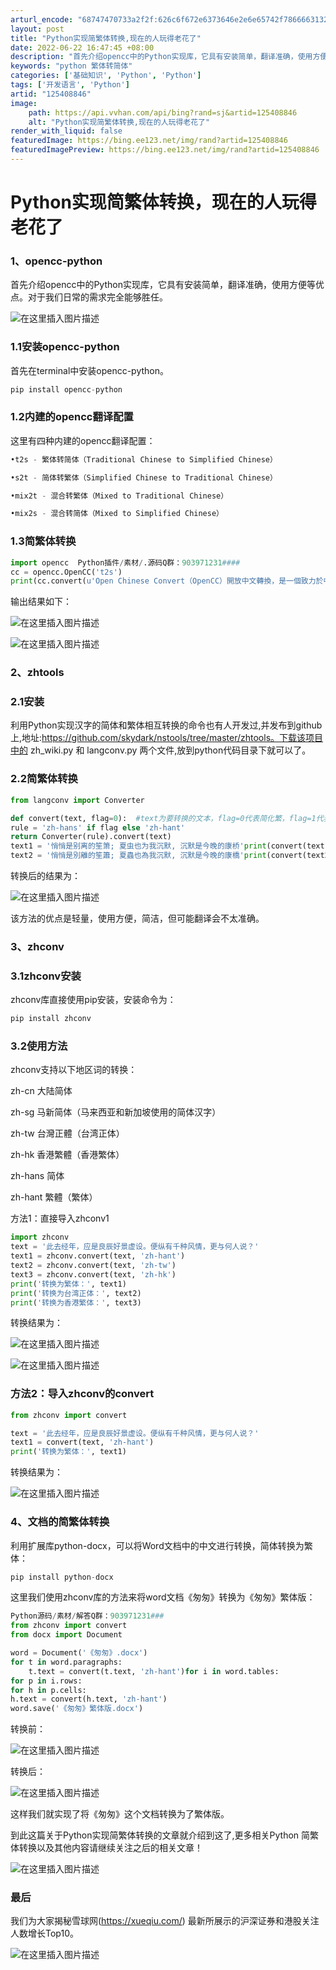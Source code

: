 ```yaml
---
arturl_encode: "68747470733a2f2f:626c6f672e6373646e2e6e65742f7866663132333435365f2f:61727469636c652f64657461696c732f313235343038383436"
layout: post
title: "Python实现简繁体转换,现在的人玩得老花了"
date: 2022-06-22 16:47:45 +08:00
description: "首先介绍opencc中的Python实现库，它具有安装简单，翻译准确，使用方便等优点。对于我们日常的"
keywords: "python 繁体转简体"
categories: ['基础知识', 'Python', 'Python']
tags: ['开发语言', 'Python']
artid: "125408846"
image:
    path: https://api.vvhan.com/api/bing?rand=sj&artid=125408846
    alt: "Python实现简繁体转换,现在的人玩得老花了"
render_with_liquid: false
featuredImage: https://bing.ee123.net/img/rand?artid=125408846
featuredImagePreview: https://bing.ee123.net/img/rand?artid=125408846
---
```


# Python实现简繁体转换，现在的人玩得老花了

### 1、opencc-python

首先介绍opencc中的Python实现库，它具有安装简单，翻译准确，使用方便等优点。对于我们日常的需求完全能够胜任。

![在这里插入图片描述](https://i-blog.csdnimg.cn/blog_migrate/167a0e076ad0b6759d9d0a0f739f3027.png)

### 1.1安装opencc-python

首先在terminal中安装opencc-python。

```python
pip install opencc-python

```

### 1.2内建的opencc翻译配置

这里有四种内建的opencc翻译配置：

```python
•t2s - 繁体转简体（Traditional Chinese to Simplified Chinese）

•s2t - 简体转繁体（Simplified Chinese to Traditional Chinese）

•mix2t - 混合转繁体（Mixed to Traditional Chinese）

•mix2s - 混合转简体（Mixed to Simplified Chinese）

```

### 1.3简繁体转换

```python
import opencc  Python插件/素材/.源码Q群：903971231####
cc = opencc.OpenCC('t2s')
print(cc.convert(u'Open Chinese Convert（OpenCC）開放中文轉換，是一個致力於中文簡繁轉換的項目，提供高質量詞庫和函數庫(libopencc)。'))

```

输出结果如下：
  
![在这里插入图片描述](https://i-blog.csdnimg.cn/blog_migrate/6e647f2507ac81b648c0384b9501d6f6.png)

![在这里插入图片描述](https://i-blog.csdnimg.cn/blog_migrate/720ae9798f32a778bdda1b4c4b5d8d17.png)

### 2、zhtools

### 2.1安装

利用Python实现汉字的简体和繁体相互转换的命令也有人开发过,并发布到github上,地址:https://github.com/skydark/nstools/tree/master/zhtools。下载该项目中的 zh_wiki.py 和 langconv.py 两个文件,放到python代码目录下就可以了。

### 2.2简繁体转换

```python
from langconv import Converter

def convert(text, flag=0):  #text为要转换的文本，flag=0代表简化繁，flag=1代表繁化简    
rule = 'zh-hans' if flag else 'zh-hant'    
return Converter(rule).convert(text)    
text1 = '悄悄是别离的笙箫; 夏虫也为我沉默, 沉默是今晚的康桥'print(convert(text1))
text2 = '悄悄是別離的笙簫; 夏蟲也為我沉默, 沉默是今晚的康橋'print(convert(text2, 1))

```

转换后的结果为：

![在这里插入图片描述](https://i-blog.csdnimg.cn/blog_migrate/8158f89623a933c14c5b0397e7aa1af1.png)

该方法的优点是轻量，使用方便，简洁，但可能翻译会不太准确。

### 3、zhconv

### 3.1zhconv安装

zhconv库直接使用pip安装，安装命令为：

```python
pip install zhconv

```

### 3.2使用方法

zhconv支持以下地区词的转换：

zh-cn 大陆简体

zh-sg 马新简体（马来西亚和新加坡使用的简体汉字）

zh-tw 台灣正體（台湾正体）

zh-hk 香港繁體（香港繁体）

zh-hans 简体

zh-hant 繁體（繁体）
  
方法1：直接导入zhconv1

```python
import zhconv
text = '此去经年，应是良辰好景虚设。便纵有千种风情，更与何人说？'
text1 = zhconv.convert(text, 'zh-hant')
text2 = zhconv.convert(text, 'zh-tw')
text3 = zhconv.convert(text, 'zh-hk')
print('转换为繁体：', text1)
print('转换为台湾正体：', text2)
print('转换为香港繁体：', text3)

```

转换结果为：

![在这里插入图片描述](https://i-blog.csdnimg.cn/blog_migrate/63b10498d9d4023b60ebc2d428fa2ffd.png)

![在这里插入图片描述](https://i-blog.csdnimg.cn/blog_migrate/c6c07a44f89dca8ed5e6b6817ac79548.png)

### 方法2：导入zhconv的convert

```python
from zhconv import convert

text = '此去经年，应是良辰好景虚设。便纵有千种风情，更与何人说？'
text1 = convert(text, 'zh-hant')
print('转换为繁体：', text1)

```

转换结果为：
  
![在这里插入图片描述](https://i-blog.csdnimg.cn/blog_migrate/e8ea0133f87df98f69344a5a5e095970.png)

### 4、文档的简繁体转换

利用扩展库python-docx，可以将Word文档中的中文进行转换，简体转换为繁体：

```python
pip install python-docx

```

这里我们使用zhconv库的方法来将word文档《匆匆》转换为《匆匆》繁体版：

```python
Python源码/素材/解答Q群：903971231###
from zhconv import convert
from docx import Document

word = Document('《匆匆》.docx')
for t in word.paragraphs:
    t.text = convert(t.text, 'zh-hant')for i in word.tables:    
for p in i.rows:        
for h in p.cells:            
h.text = convert(h.text, 'zh-hant')
word.save('《匆匆》繁体版.docx')

```

转换前：

![在这里插入图片描述](https://i-blog.csdnimg.cn/blog_migrate/38f6e2373d9b6299018166ba42ad34c6.png)

转换后：

![在这里插入图片描述](https://i-blog.csdnimg.cn/blog_migrate/989061b8bb1ecf8f76665d33dfb816ca.png)

这样我们就实现了将《匆匆》这个文档转换为了繁体版。

到此这篇关于Python实现简繁体转换的文章就介绍到这了,更多相关Python 简繁体转换以及其他内容请继续关注之后的相关文章！

![在这里插入图片描述](https://i-blog.csdnimg.cn/blog_migrate/12d580cf0fb987775644becefaea942f.gif)

### 最后

我们为大家揭秘雪球网(https://xueqiu.com/) 最新所展示的沪深证券和港股关注人数增长Top10。
  
![在这里插入图片描述](https://i-blog.csdnimg.cn/blog_migrate/d7acfd1e12245a5db9a92e6ae1586bc7.png)